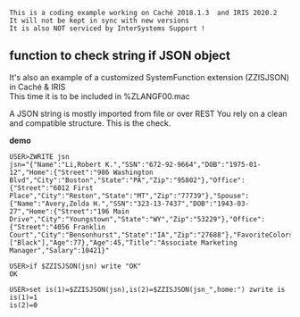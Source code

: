  ~~~
 This is a coding example working on Caché 2018.1.3  and IRIS 2020.2 
 It will not be kept in sync with new versions      
 It is also NOT serviced by InterSystems Support !   
~~~ 
## function  to check string if JSON object
It's also an example of a customized SystemFunction extension (ZZISJSON) in Caché & IRIS  
This time it is to be included in %ZLANGF00.mac 

A JSON string is mostly imported from file or over REST
You rely on a clean and compatible structure. This is the check.

__demo__
```
USER>ZWRITE jsn  
jsn="{"Name":"Li,Robert K.","SSN":"672-92-9664","DOB":"1975-01-12","Home":{"Street":"986 Washington Blvd","City":"Boston","State":"PA","Zip":"95802"},"Office":{"Street":"6012 First Place","City":"Reston","State":"MT","Zip":"77739"},"Spouse":{"Name":"Avery,Zelda H.","SSN":"323-13-7437","DOB":"1943-03-27","Home":{"Street":"196 Main Drive","City":"Youngstown","State":"WY","Zip":"53229"},"Office":{"Street":"4056 Franklin Court","City":"Bensonhurst","State":"IA","Zip":"27688"},"FavoriteColors":["Black"],"Age":77},"Age":45,"Title":"Associate Marketing Manager","Salary":10421}" 

USER>if $ZZISJSON(jsn) write "OK"
OK

USER>set is(1)=$ZZISJSON(jsn),is(2)=$ZZISJSON(jsn_",home:") zwrite is
is(1)=1
is(2)=0

```
